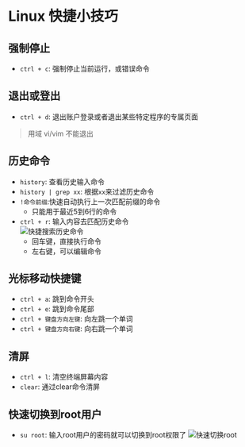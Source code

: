 # Linux 快捷小技巧

## 强制停止
* `ctrl + c`: 强制停止当前运行，或错误命令
## 退出或登出
* `ctrl + d`: 退出账户登录或者退出某些特定程序的专属页面
> 用域 vi/vim 不能退出
## 历史命令
* `history`: 查看历史输入命令
* `history | grep xx`: 根据`xx`来过滤历史命令
* `!命令前缀`:快速自动执行上一次匹配前缀的命令  
  - 只能用于最近5到6行的命令
* `ctrl + r`: 输入内容去匹配历史命令  
  ![快捷搜索历史命令](\images\linux\skill\快捷搜索历史命令.png)
  - 回车键，直接执行命令
  - 左右键，可以编辑命令
## 光标移动快捷键
* `ctrl + a`: 跳到命令开头
* `ctrl + e`: 跳到命令尾部
* `ctrl + 键盘方向左键`: 向左跳一个单词
* `ctrl + 键盘方向右键`: 向右跳一个单词
## 清屏
* `ctrl + l`: 清空终端屏幕内容
* `clear`: 通过clear命令清屏
## 快速切换到root用户
* `su root`: 输入root用户的密码就可以切换到root权限了
![快速切换root](\images\linux\skill\切换root.png)



